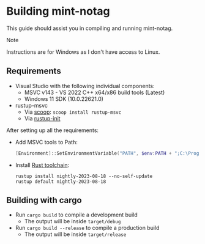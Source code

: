 # Building mint-notag

This guide should assist you in compiling and running mint-notag.

> [!NOTE]
> Instructions are for Windows as I don't have access to Linux.

## Requirements

- Visual Studio with the following individual components:
  - MSVC v143 - VS 2022 C++ x64/x86 build tools (Latest)
  - Windows 11 SDK (10.0.22621.0)
- rustup-msvc
  - Via [scoop](https://scoop.sh/): `scoop install rustup-msvc`
  - Via [rustup-init](https://www.rust-lang.org/tools/install?platform_override=win)

After setting up all the requirements:

- Add MSVC tools to Path:

  ```ps1
  [Environment]::SetEnvironmentVariable("PATH", $env:PATH + ";C:\Program Files\Microsoft Visual Studio\2022\Community\VC\Tools\MSVC\14.43.34808\bin\Hostx64\x64", [EnvironmentVariableTarget]::User)
  ```

- Install [Rust toolchain](https://rust-lang.github.io/rustup/concepts/toolchains.html):

  <!-- markdownlint-disable-next-line MD040 -->
  ```
  rustup install nightly-2023-08-18 --no-self-update
  rustup default nightly-2023-08-18
  ```

## Building with cargo

- Run `cargo build` to compile a development build
  - The output will be inside `target/debug`
- Run `cargo build --release` to compile a production build
  - The output will be inside `target/release`
